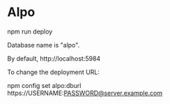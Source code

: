 # Alpo

npm run deploy

Database name is "alpo".

By default, http://localhost:5984

To change the deployment URL:

npm config set alpo:dburl https://USERNAME:PASSWORD@server.example.com

